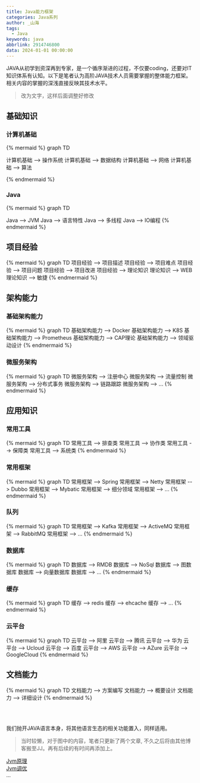 ```yaml
---
title: Java能力框架
categories: Java系列
author: _山海
tags:
  - Java
keywords: java
abbrlink: 2914746800
data: 2024-01-01 00:00:00
---
```



JAVA从初学到资深再到专家，是一个循序渐进的过程，不仅要coding，还要对IT知识体系有认知。以下是笔者认为高阶JAVA技术人员需要掌握的整体能力框架。相关内容的掌握的深浅直接反映其技术水平。

> 改为文字，这样后面调整好修改

## 基础知识
### 计算机基础


{% mermaid %}
graph TD

计算机基础 --> 操作系统
计算机基础 --> 数据结构
计算机基础 --> 网络
计算机基础 --> 算法

{% endmermaid  %}

### Java

{% mermaid %}
graph TD

Java --> JVM
Java --> 语言特性
Java --> 多线程
Java --> IO编程
{% endmermaid %}



## 项目经验

{% mermaid %}
graph TD
项目经验 --> 项目描述
项目经验 --> 项目难点
项目经验 --> 项目问题
项目经验 --> 项目改进
项目经验 --> 理论知识
理论知识 --> WEB
理论知识 --> 敏捷
{% endmermaid %}

## 架构能力

### 基础架构能力
{% mermaid %}
graph TD
基础架构能力 --> Docker
基础架构能力 --> K8S
基础架构能力 --> Prometheus
基础架构能力 --> CAP理论
基础架构能力 --> 领域驱动设计
{% endmermaid %}

### 微服务架构

{% mermaid %}
graph TD
微服务架构  --> 注册中心
微服务架构  --> 流量控制
微服务架构  --> 分布式事务
微服务架构  --> 链路跟踪
微服务架构  --> ...
{% endmermaid %}

## 应用知识

### 常用工具

{% mermaid %}
graph TD
常用工具 --> 排查类
常用工具 --> 协作类
常用工具 --> 保障类
常用工具 --> 系统类
{% endmermaid %}
### 常用框架
{% mermaid %}
graph TD
常用框架 --> Spring
常用框架 --> Netty
常用框架 --> Dubbo
常用框架 --> Mybatic
常用框架 --> 细分领域
常用框架 --> ...
{% endmermaid %}

### 队列
{% mermaid %}
graph TD
常用框架 --> Kafka
常用框架 --> ActiveMQ
常用框架 --> RabbitMQ
常用框架 --> ...
{% endmermaid %}

### 数据库
{% mermaid %}
graph TD
数据库 --> RMDB
数据库 --> NoSql
数据库 --> 图数据库
数据库 --> 向量数据库
数据库 --> ...
{% endmermaid %}

### 缓存
{% mermaid %}
graph TD
缓存 --> redis
缓存 --> ehcache
缓存 --> ...
{% endmermaid %}

### 云平台
{% mermaid %}
graph TD
云平台 --> 阿里
云平台 --> 腾讯
云平台 --> 华为
云平台 --> Ucloud
云平台 --> 百度
云平台 --> AWS
云平台 --> AZure
云平台 --> GoogleCloud
{% endmermaid %}

## 文档能力
{% mermaid %}
graph TD
文档能力 --> 方案编写
文档能力 --> 概要设计
文档能力 --> 详细设计
{% endmermaid %}

<br><br>

我们抛开JAVA语言本身，将其他语言生态的相关功能置入，同样适用。
> 当时较懒，对于图中的内容，笔者只更新了两个文章, 不久之后将由其他博客搬至JJ。再有后续的有时间再添加上。


[Jvm原理](https://juejin.cn/post/7296017029705318419)  
[Jvm调优](https://juejin.cn/post/7296017029705318419)  
...
